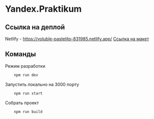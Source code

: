 # Yandex.Praktikum

## Ссылка на деплой
Netlify - https://voluble-pastelito-831985.netlify.app/
[Ссылка на макет](https://www.figma.com/file/UPVSpyIC7mYpFdmHW6UZyY/%D0%A7%D0%B0%D1%82?node-id=0%3A)
## Команды
Режим разработки
```bash
    npm run dev 
```
Запустить локально на 3000 порту
```bash
    npm run start
```
Собрать проект
```bash
    npm run build
```